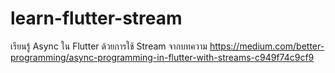# learn-flutter-stream
เรียนรู้ Async ใน Flutter ด้วยการใช้ Stream จากบทความ https://medium.com/better-programming/async-programming-in-flutter-with-streams-c949f74c9cf9
